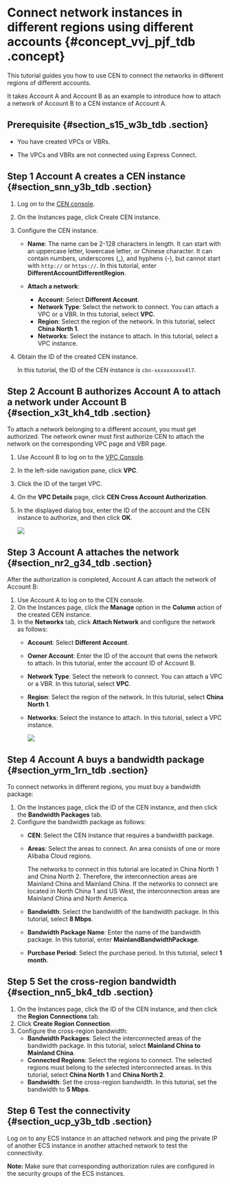 # Connect network instances in different regions using different accounts {#concept_vvj_pjf_tdb .concept}

This tutorial guides you how to use CEN to connect the networks in different regions of different accounts.

It takes Account A and Account B as an example to introduce how to attach a network of Account B to a CEN instance of Account A.

## Prerequisite {#section_s15_w3b_tdb .section}

-   You have created VPCs or VBRs.

-   The VPCs and VBRs are not connected using Express Connect.


## Step 1 Account A creates a CEN instance {#section_snn_y3b_tdb .section}

1.  Log on to the [CEN console](https://partners-intl.console.aliyun.com/#/cbn).
2.  On the Instances page, click Create CEN instance.
3.  Configure the CEN instance.
    -   **Name**: The name can be 2-128 characters in length. It can start with an uppercase letter, lowercase letter, or Chinese character. It can contain numbers, underscores \(\_\), and hyphens \(-\), but cannot start with `http://` or `https://`. In this tutorial, enter **DifferentAccountDifferentRegion**.
    -   **Attach a network**:

        -   **Account**: Select **Different Account**.
        -   **Network Type**: Select the network to connect. You can attach a VPC or a VBR. In this tutorial, select **VPC**.
        -   **Region**: Select the region of the network. In this tutorial, select **China North 1**.
        -   **Networks**: Select the instance to attach. In this tutorial, select a VPC instance.
4.  Obtain the ID of the created CEN instance.

    In this tutorial, the ID of the CEN instance is `cbn-xxxxxxxxxx4l7`.


## Step 2 Account B authorizes Account A to attach a network under Account B {#section_x3t_kh4_tdb .section}

To attach a network belonging to a different account, you must get authorized. The network owner must first authorize CEN to attach the network on the corresponding VPC page and VBR page.

1.  Use Account B to log on to the [VPC Console](https://vpcnext.console.aliyun.com/).
2.  In the left-side navigation pane, click **VPC**.
3.  Click the ID of the target VPC.
4.  On the **VPC Details** page, click **CEN Cross Account Authorization**.
5.  In the displayed dialog box, enter the ID of the account and the CEN instance to authorize, and then click **OK**.

    ![](http://static-aliyun-doc.oss-cn-hangzhou.aliyuncs.com/assets/img/3046/1549870221926_en-US.png)


## Step 3 Account A attaches the network {#section_nr2_g34_tdb .section}

After the authorization is completed, Account A can attach the network of Account B:

1.  Use Account A to log on to the CEN console.
2.  On the Instances page, click the **Manage** option in the **Column** action of the created CEN instance.
3.  In the **Networks** tab, click **Attach Network** and configure the network as follows:
    -   **Account**: Select **Different Account**.
    -   **Owner Account**: Enter the ID of the account that owns the network to attach. In this tutorial, enter the account ID of Account B.
    -   **Network Type**: Select the network to connect. You can attach a VPC or a VBR. In this tutorial, select **VPC**.
    -   **Region**: Select the region of the network. In this tutorial, select **China North 1**.
    -   **Networks**: Select the instance to attach. In this tutorial, select a VPC instance.

        ![](http://static-aliyun-doc.oss-cn-hangzhou.aliyuncs.com/assets/img/3047/1549870221928_en-US.png)


## Step 4 Account A buys a bandwidth package {#section_yrm_1rn_tdb .section}

To connect networks in different regions, you must buy a bandwidth package:

1.  On the Instances page, click the ID of the CEN instance, and then click the **Bandwidth Packages** tab.
2.  Configure the bandwidth package as follows:
    -   **CEN**: Select the CEN instance that requires a bandwidth package.
    -   **Areas**: Select the areas to connect. An area consists of one or more Alibaba Cloud regions.

        The networks to connect in this tutorial are located in China North 1 and China North 2. Therefore, the interconnection areas are Mainland China and Mainland China. If the networks to connect are located in North China 1 and US West, the interconnection areas are Mainland China and North America.

    -   **Bandwidth**: Select the bandwidth of the bandwidth package. In this tutorial, select **8 Mbps**.
    -   **Bandwidth Package Name**: Enter the name of the bandwidth package. In this tutorial, enter **MainlandBandwidthPackage**.
    -   **Purchase Period**: Select the purchase period. In this tutorial, select **1 month**.

## Step 5 Set the cross-region bandwidth {#section_nn5_bk4_tdb .section}

1.  On the Instances page, click the ID of the CEN instance, and then click the **Region Connections** tab.
2.  Click **Create Region Connection**.
3.  Configure the cross-region bandwidth:
    -   **Bandwidth Packages**: Select the interconnected areas of the bandwidth package. In this tutorial, select **Mainland China to Mainland China**.
    -   **Connected Regions**: Select the regions to connect. The selected regions must belong to the selected interconnected areas. In this tutorial, select **China North 1** and **China North 2**.
    -   **Bandwidth**: Set the cross-region bandwidth. In this tutorial, set the bandwidth to **5 Mbps**.

## Step 6 Test the connectivity {#section_ucp_y3b_tdb .section}

Log on to any ECS instance in an attached network and ping the private IP of another ECS instance in another attached network to test the connectivity.

**Note:** Make sure that corresponding authorization rules are configured in the security groups of the ECS instances.

